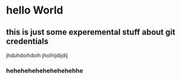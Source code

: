 # hello World

## this is just some experemental stuff about git credentials
jhduhdoihdoih
jhoihijdijdij

### hehehehehehehehehehhe